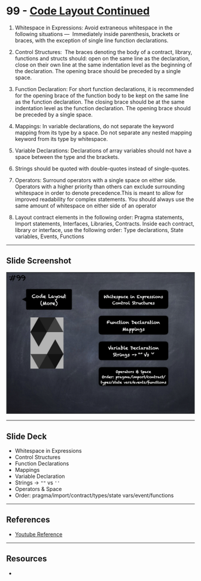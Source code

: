 # 99 - [Code Layout Continued](Code%20Layout%20Continued.md)
1.  Whitespace in Expressions: Avoid extraneous whitespace in the following situations —  Immediately inside parenthesis, brackets or braces, with the exception of single line function declarations.
    
2.  Control Structures:  The braces denoting the body of a contract, library, functions and structs should: open on the same line as the declaration, close on their own line at the same indentation level as the beginning of the declaration. The opening brace should be preceded by a single space.
    
3.  Function Declaration: For short function declarations, it is recommended for the opening brace of the function body to be kept on the same line as the function declaration. The closing brace should be at the same indentation level as the function declaration. The opening brace should be preceded by a single space.
    
4.  Mappings: In variable declarations, do not separate the keyword mapping from its type by a space. Do not separate any nested mapping keyword from its type by whitespace.
    
5.  Variable Declarations: Declarations of array variables should not have a space between the type and the brackets.
    
6.  Strings should be quoted with double-quotes instead of single-quotes.
    
7.  Operators: Surround operators with a single space on either side. Operators with a higher priority than others can exclude surrounding whitespace in order to denote precedence.This is meant to allow for improved readability for complex statements. You should always use the same amount of whitespace on either side of an operator
    
8.  Layout contract elements in the following order: Pragma statements, Import statements, Interfaces, Libraries, Contracts. Inside each contract, library or interface, use the following order: Type declarations, State variables, Events, Functions

___
## Slide Screenshot
![099.png](../images/solidity101/099.png)
___
## Slide Deck
- Whitespace in Expressions
- Control Structures
- Function Declarations
- Mappings
- Variable Declaration
- Strings -> `""` vs `''`
- Operators & Space
- Order: pragma/import/contract/types/state vars/event/functions
___
## References
- [Youtube Reference](https://youtu.be/_oN7XuyhoZA?t=1594)

___
## Resources
- 
